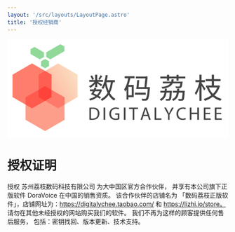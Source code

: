 ```yaml
---
layout: '/src/layouts/LayoutPage.astro'
title: '授权经销商'
---
```


![alt 荔枝数码Logo](../../../assets/lizhishuma.png)

# 授权证明
授权 苏州荔枝数码科技有限公司 为大中国区官方合作伙伴， 并享有本公司旗下正版软件 DoraVoice 在中国的销售资质。 该合作伙伴的店铺名为 「数码荔枝正版软件」，店铺网址为：https://digitalychee.taobao.com/ 和 https://lizhi.io/store。
请勿在其他未经授权的网站购买我们的软件。 我们不再为这样的顾客提供任何售后服务， 包括：密钥找回、版本更新、技术支持。